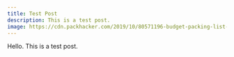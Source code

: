 ```yaml
---
title: Test Post
description: This is a test post.
image: https://cdn.packhacker.com/2019/10/80571196-budget-packing-list-flat-lay.jpg
---
```


Hello.
This is a test post.
